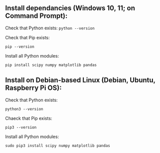 ## Install dependancies (Windows 10, 11; on Command Prompt):

Check that Python exists:
``python --version``

Check that Pip exists:

``pip --version``

Install all Python modules:

``pip install scipy numpy matplotlib pandas``

## Install on Debian-based Linux (Debian, Ubuntu, Raspberry Pi OS):

Check that Python exists:

``python3 --version``

Chaeck that Pip exists:

``pip3 --version``

Install all Python modules:

``sudo pip3 install scipy numpy matplotlib pandas``

